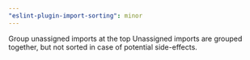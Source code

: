```yaml
---
"eslint-plugin-import-sorting": minor
---
```


Group unassigned imports at the top
Unassigned imports are grouped together, but not sorted in case of potential side-effects.
